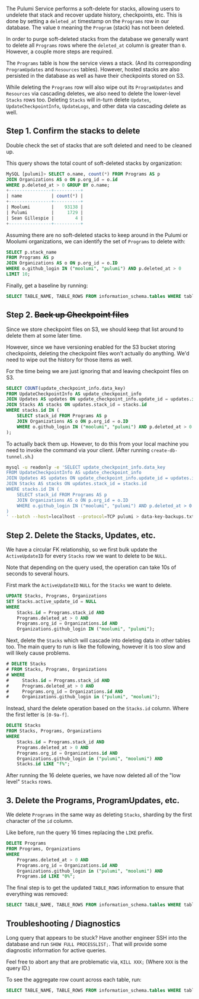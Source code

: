The Pulumi Service performs a soft-delete for stacks, allowing users to undelete that stack and
recover update history, checkpoints, etc. This is done by setting a `deleted_at` timestamp on the
`Programs` row in our database. The value `0` meaning the `Program` (stack) has not been deleted.

In order to purge soft-deleted stacks from the database we generally want to delete all `Programs`
rows where the `deleted_at` column is greater than `0`. However, a couple more steps are required.

The `Programs` table is how the service views a stack. (And its corresponding `ProgramUpdates` and
`Resources` tables). However, hosted stacks are also persisted in the database as well as have
their checkpoints stored on S3.

While deleting the `Programs` row will also wipe out its `ProgramUpdates` and `Resources` via
cascading deletes, we also need to delete the lower-level `Stacks` rows too. Deleting `Stacks`
will in-turn delete `Updates`, `UpdateCheckpointInfo`, `UpdateLogs`, and other data via
cascading delete as well.

## Step 1. Confirm the stacks to delete

Double check the set of stacks that are soft deleted and need to be cleaned up.

This query shows the total count of soft-deleted stacks by organization:

```sql
MySQL [pulumi]> SELECT o.name, count(*) FROM Programs AS p
JOIN Organizations AS o ON p.org_id = o.id
WHERE p.deleted_at > 0 GROUP BY o.name;
+----------------+----------+
| name           | count(*) |
+----------------+----------+
| Moolumi        |    93138 |
| Pulumi         |     1729 |
| Sean Gillespie |        4 |
+----------------+----------+
```

Assuming there are no soft-deleted stacks to keep around in the Pulumi or Moolumi organizations,
we can identify the set of `Programs` to delete with:

```sql
SELECT p.stack_name
FROM Programs AS p
JOIN Organizations AS o ON p.org_id = o.ID
WHERE o.github_login IN ("moolumi", "pulumi") AND p.deleted_at > 0
LIMIT 10;
```

Finally, get a baseline by running:

```sql
SELECT TABLE_NAME, TABLE_ROWS FROM information_schema.tables WHERE table_schema = "pulumi";
```

## Step 2. ~~Back up Checkpoint files~~

Since we store checkpoint files on S3, we should keep that list around to delete them at some
later time.

However, since we have versioning enabled for the S3 bucket storing checkpoints, deleting the
checkpoint files won't actually do anything. We'd need to wipe out the history for those items
as well.

For the time being we are just ignoring that and leaving checkpoint files on S3.

```sql
SELECT COUNT(update_checkpoint_info.data_key)
FROM UpdateCheckpointInfo AS update_checkpoint_info
JOIN Updates AS updates ON update_checkpoint_info.update_id = updates.id
JOIN Stacks AS stacks ON updates.stack_id = stacks.id
WHERE stacks.id IN (
    SELECT stack_id FROM Programs AS p
    JOIN Organizations AS o ON p.org_id = o.ID
    WHERE o.github_login IN ("moolumi", "pulumi") AND p.deleted_at > 0
);
```

To actually back them up. However, to do this from your local machine you need
to invoke the command via your client. (After running `create-db-tunnel.sh`.)

```bash
mysql -u readonly -e 'SELECT update_checkpoint_info.data_key
FROM UpdateCheckpointInfo AS update_checkpoint_info
JOIN Updates AS updates ON update_checkpoint_info.update_id = updates.id
JOIN Stacks AS stacks ON updates.stack_id = stacks.id
WHERE stacks.id IN (
    SELECT stack_id FROM Programs AS p
    JOIN Organizations AS o ON p.org_id = o.ID
    WHERE o.github_login IN ("moolumi", "pulumi") AND p.deleted_at > 0
)
' --batch --host=localhost --protocol=TCP pulumi > data-key-backups.txt
```

## Step 2. Delete the Stacks, Updates, etc.

We have a circular FK relationship, so we first bulk update the `ActiveUpdateID` for every
`Stacks` row we want to delete to be `NULL`.

Note that depending on the query used, the operation can take 10s of seconds to several hours.

First mark the `ActiveUpdateID` `NULL` for the `Stacks` we want to delete.

```sql
UPDATE Stacks, Programs, Organizations
SET Stacks.active_update_id = NULL
WHERE
    Stacks.id = Programs.stack_id AND
    Programs.deleted_at > 0 AND
    Programs.org_id = Organizations.id AND
    Organizations.github_login IN ("moolumi", "pulumi");
```

Next, delete the `Stacks` which will cascade into deleting data in other tables too. The main
query to run is like the following, however it is too slow and will likely cause problems.

```sql
# DELETE Stacks
# FROM Stacks, Programs, Organizations
# WHERE
#     Stacks.id = Programs.stack_id AND
#     Programs.deleted_at > 0 AND
#     Programs.org_id = Organizations.id AND
#     Organizations.github_login in ("pulumi", "moolumi");
```

Instead, shard the delete operation based on the `Stacks.id` column. Where the first letter
is `[0-9a-f]`.

```sql
DELETE Stacks
FROM Stacks, Programs, Organizations
WHERE
    Stacks.id = Programs.stack_id AND
    Programs.deleted_at > 0 AND
    Programs.org_id = Organizations.id AND
    Organizations.github_login in ("pulumi", "moolumi") AND
    Stacks.id LIKE "f%";
```

After running the 16 delete queries, we have now deleted all of the "low level" `Stacks` rows.

## 3. Delete the Programs, ProgramUpdates, etc.

We delete `Programs` in the same way as deleting `Stacks`, sharding by the first character
of the `id` column.

Like before, run the query 16 times replacing the `LIKE` prefix.

```sql
DELETE Programs
FROM Programs, Organizations
WHERE
    Programs.deleted_at > 0 AND
    Programs.org_id = Organizations.id AND
    Organizations.github_login in ("pulumi", "moolumi") AND
    Programs.id LIKE "0%";
```

The final step is to get the updated `TABLE_ROWS` information to ensure that everything
was removed:

```sql
SELECT TABLE_NAME, TABLE_ROWS FROM information_schema.tables WHERE table_schema = "pulumi";
```

## Troubleshooting / Diagnostics

Long query that appears to be stuck? Have another engineer SSH into the database and run
`SHOW FULL PROCESSLIST;`. That will provide some diagnostic information for active queries.

Feel free to abort any that are problematic via, `KILL XXX;` (Where `XXX` is the query ID.)

To see the aggregate row count across each table, run:

```sql
SELECT TABLE_NAME, TABLE_ROWS FROM information_schema.tables WHERE table_schema = "pulumi";
```